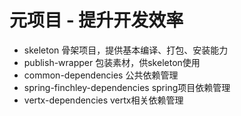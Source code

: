 # 元项目 - 提升开发效率

- skeleton 骨架项目，提供基本编译、打包、安装能力
- publish-wrapper 包装素材，供skeleton使用
- common-dependencies 公共依赖管理
- spring-finchley-dependencies spring项目依赖管理
- vertx-dependencies vertx相关依赖管理